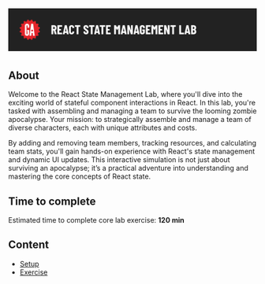 # ![React State Management Lab](../assets/hero.png)

## About

Welcome to the React State Management Lab, where you'll dive into the exciting world of stateful component interactions in React. In this lab, you're tasked with assembling and managing a team to survive the looming zombie apocalypse. Your mission: to strategically assemble and manage a team of diverse characters, each with unique attributes and costs.

By adding and removing team members, tracking resources, and calculating team stats, you'll gain hands-on experience with React's state management and dynamic UI updates. This interactive simulation is not just about surviving an apocalypse; it’s a practical adventure into understanding and mastering the core concepts of React state.

## Time to complete

Estimated time to complete core lab exercise: **120 min**

## Content

- [Setup](../setup/README.md)
- [Exercise](../exercise/README.md)
